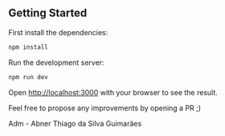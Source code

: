 ## Getting Started

First install the dependencies:
```bash
npm install
```

Run the development server:

```bash
npm run dev

```

Open [http://localhost:3000](http://localhost:3000) with your browser to see the result.

Feel free to propose any improvements by opening a PR ;)

Adm - Abner Thiago da Silva Guimarães